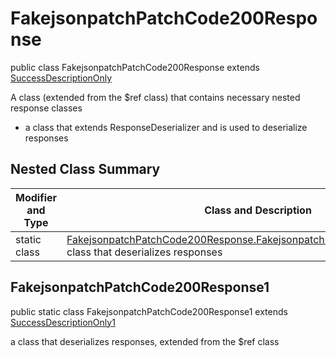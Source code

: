 # FakejsonpatchPatchCode200Response

public class FakejsonpatchPatchCode200Response extends [SuccessDescriptionOnly](../../components/responses/SuccessDescriptionOnly.md)

A class (extended from the $ref class) that contains necessary nested response classes
- a class that extends ResponseDeserializer and is used to deserialize responses

## Nested Class Summary
| Modifier and Type | Class and Description |
| ----------------- | --------------------- |
| static class | [FakejsonpatchPatchCode200Response.FakejsonpatchPatchCode200Response1](#fakejsonpatchpatchcode200response1)<br> class that deserializes responses |

## FakejsonpatchPatchCode200Response1
public static class FakejsonpatchPatchCode200Response1 extends [SuccessDescriptionOnly1](../../components/responses/SuccessDescriptionOnly.md#successdescriptiononly1)<br>

a class that deserializes responses, extended from the $ref class

